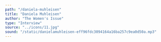 ```yaml
---
path: "/daniela-muhleisen"
title: "Daniela Muhleisen"
author: "The Women's Issue"
type: "Interview"
source: "../icons/11.jpg" 
sound: "/static/danielamuhleisen-eff96fdc3094164a16ba257c9ea0d50a.mp3"
---
```

